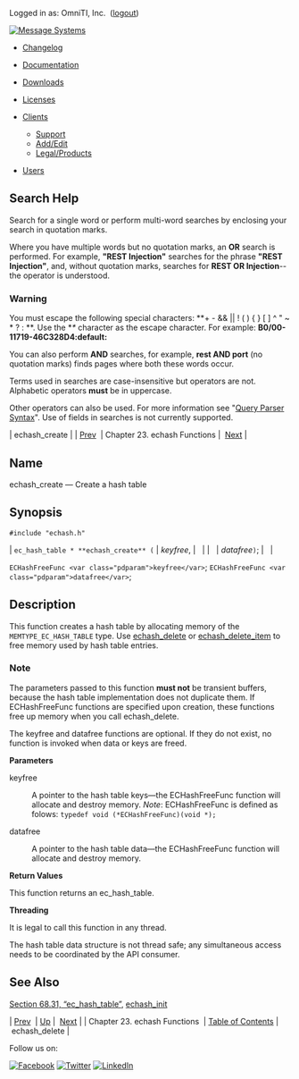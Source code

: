 Logged in as: OmniTI, Inc.  ([logout](https://support.messagesystems.com/logout.php))

[![Message Systems](https://support.messagesystems.com/images/ms-white205.png)](https://support.messagesystems.com/start.php) 

*   [Changelog](https://support.messagesystems.com/start.php?show=changelog)
*   [Documentation](https://support.messagesystems.com/docs/)
*   [Downloads](https://support.messagesystems.com/start.php)

*   [Licenses](https://support.messagesystems.com/license_summary.php)
*   <a href="">Clients</a>
    *   [Support](https://support.messagesystems.com/cs.php)
    *   [Add/Edit](https://support.messagesystems.com/edit_client.php)
    *   [Legal/Products](https://support.messagesystems.com/edit_products.php)
*   [Users](https://support.messagesystems.com/edit_customer.php)

## Search Help

Search for a single word or perform multi-word searches by enclosing your search in quotation marks.

Where you have multiple words but no quotation marks, an **OR** search is performed. For example, **"REST Injection"** searches for the phrase **"REST Injection"**, and, without quotation marks, searches for **REST OR Injection**--the operator is understood.

### Warning

You must escape the following special characters: **+ - && || ! ( ) { } [ ] ^ " ~ * ? : \**. Use the **\** character as the escape character. For example: **B0/00-11719-46C328D4\:default\:**

You can also perform **AND** searches, for example, **rest AND port** (no quotation marks) finds pages where both these words occur.

Terms used in searches are case-insensitive but operators are not. Alphabetic operators **must** be in uppercase.

Other operators can also be used. For more information see "[Query Parser Syntax](https://lucene.apache.org/core/old_versioned_docs/versions/3_0_0/queryparsersyntax.html)". Use of fields in searches is not currently supported.

| echash_create |
| [Prev](echash.php)  | Chapter 23. echash Functions |  [Next](apis.echash_delete.php) |

<a name="apis.echash_create"></a>
## Name

echash_create — Create a hash table

## Synopsis

`#include "echash.h"`

| `ec_hash_table * **echash_create** (` | <var class="pdparam">keyfree</var>, |   |
|   | <var class="pdparam">datafree</var>`)`; |   |

`ECHashFreeFunc <var class="pdparam">keyfree</var>`;
`ECHashFreeFunc <var class="pdparam">datafree</var>`;<a name="idp23653792"></a>
## Description

This function creates a hash table by allocating memory of the `MEMTYPE_EC_HASH_TABLE` type. Use [echash_delete](apis.echash_delete.php "echash_delete") or [echash_delete_item](apis.echash_delete_item.php "echash_delete_item") to free memory used by hash table entries.

### Note

The parameters passed to this function **must not**     be transient buffers, because the hash table implementation does not duplicate them. If ECHashFreeFunc functions are specified upon creation, these functions free up memory when you call echash_delete.

The keyfree and datafree functions are optional. If they do not exist, no function is invoked when data or keys are freed.

**Parameters**

<dl class="variablelist">

<dt>keyfree</dt>

<dd>

A pointer to the hash table keys—the ECHashFreeFunc function will allocate and destroy memory. *Note*: ECHashFreeFunc is defined as folows: `typedef void (*ECHashFreeFunc)(void *);`

</dd>

<dt>datafree</dt>

<dd>

A pointer to the hash table data—the ECHashFreeFunc function will allocate and destroy memory.

</dd>

</dl>

**Return Values**

This function returns an ec_hash_table.

**Threading**

It is legal to call this function in any thread.

The hash table data structure is not thread safe; any simultaneous access needs to be coordinated by the API consumer.

<a name="idp23668032"></a>
## See Also

[Section 68.31, “ec_hash_table”](structs.ec_hash_table.php "68.31. ec_hash_table"), [echash_init](apis.echash_init.php "echash_init")

| [Prev](echash.php)  | [Up](echash.php) |  [Next](apis.echash_delete.php) |
| Chapter 23. echash Functions  | [Table of Contents](index.php) |  echash_delete |

Follow us on:

[![Facebook](https://support.messagesystems.com/images/icon-facebook.png)](http://www.facebook.com/messagesystems) [![Twitter](https://support.messagesystems.com/images/icon-twitter.png)](http://twitter.com/#!/MessageSystems) [![LinkedIn](https://support.messagesystems.com/images/icon-linkedin.png)](http://www.linkedin.com/company/message-systems)
